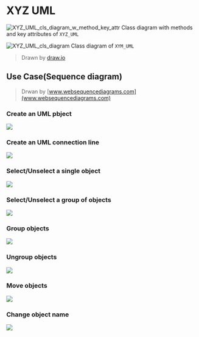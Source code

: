 # XYZ UML
![XYZ_UML_cls_diagram_w_method_key_attr](https://i.imgur.com/gHk4vIS.png)
Class diagram with methods and key attributes of `XYZ_UML`

![XYZ_UML_cls_diagram](https://i.imgur.com/7j7aU1W.png)
Class diagram of `XYM_UML`

> Drawn by [draw.io](https://draw.io/)

## Use Case(Sequence diagram)
> Drwan by [www.websequencediagrams.com](www.websequencediagrams.com)
### Create an UML pbject
![](https://i.imgur.com/FosPxhh.png)

### Create an UML connection line
![](https://i.imgur.com/Hze9mvX.png)

### Select/Unselect a single object
![](https://i.imgur.com/QaFIib2.png)

### Select/Unselect a group of objects
![](https://i.imgur.com/iC1JROZ.png)


### Group objects
![](https://i.imgur.com/LUgJjyo.png)

### Ungroup objects
![](https://i.imgur.com/K3re0nj.png)

### Move objects
![](https://i.imgur.com/2tUPVdp.png)

### Change object name
![](https://i.imgur.com/OOm3QQ2.png)
